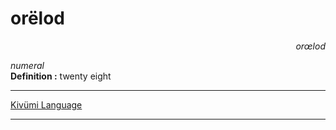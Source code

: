 
# orëlod

<div align="right"><i>orœlod</i></div>

*numeral*  
**Definition :** twenty eight  

---

[Kivümi Language](../README.md)

---
